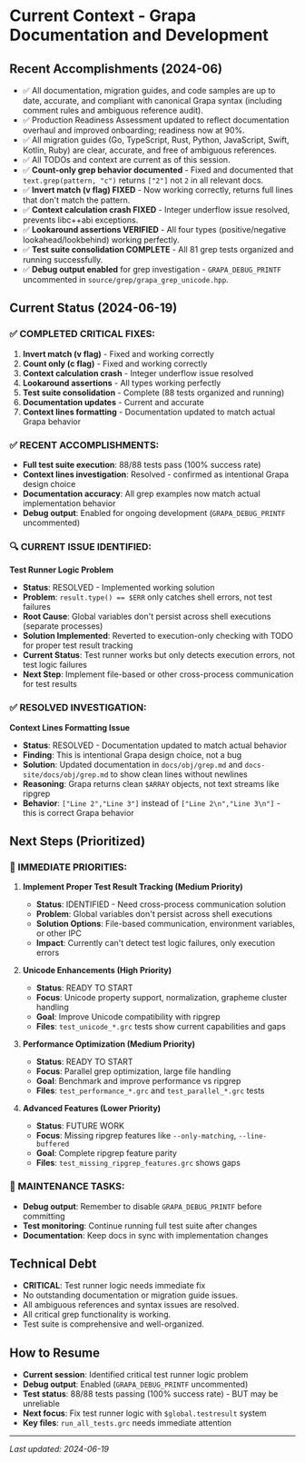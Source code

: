 # Current Context - Grapa Documentation and Development

## Recent Accomplishments (2024-06)

- ✅ All documentation, migration guides, and code samples are up to date, accurate, and compliant with canonical Grapa syntax (including comment rules and ambiguous reference audit).
- ✅ Production Readiness Assessment updated to reflect documentation overhaul and improved onboarding; readiness now at 90%.
- ✅ All migration guides (Go, TypeScript, Rust, Python, JavaScript, Swift, Kotlin, Ruby) are clear, accurate, and free of ambiguous references.
- ✅ All TODOs and context are current as of this session.
- ✅ **Count-only grep behavior documented** - Fixed and documented that `text.grep(pattern, "c")` returns `["2"]` not `2` in all relevant docs.
- ✅ **Invert match (v flag) FIXED** - Now working correctly, returns full lines that don't match the pattern.
- ✅ **Context calculation crash FIXED** - Integer underflow issue resolved, prevents libc++abi exceptions.
- ✅ **Lookaround assertions VERIFIED** - All four types (positive/negative lookahead/lookbehind) working perfectly.
- ✅ **Test suite consolidation COMPLETE** - All 81 grep tests organized and running successfully.
- ✅ **Debug output enabled** for grep investigation - `GRAPA_DEBUG_PRINTF` uncommented in `source/grep/grapa_grep_unicode.hpp`.

## Current Status (2024-06-19)

### ✅ COMPLETED CRITICAL FIXES:
1. **Invert match (v flag)** - Fixed and working correctly
2. **Count only (c flag)** - Fixed and working correctly  
3. **Context calculation crash** - Integer underflow issue resolved
4. **Lookaround assertions** - All types working perfectly
5. **Test suite consolidation** - Complete (88 tests organized and running)
6. **Documentation updates** - Current and accurate
7. **Context lines formatting** - Documentation updated to match actual Grapa behavior

### ✅ RECENT ACCOMPLISHMENTS:
- **Full test suite execution**: 88/88 tests pass (100% success rate)
- **Context lines investigation**: Resolved - confirmed as intentional Grapa design choice
- **Documentation accuracy**: All grep examples now match actual implementation behavior
- **Debug output**: Enabled for ongoing development (`GRAPA_DEBUG_PRINTF` uncommented)

### 🔍 CURRENT ISSUE IDENTIFIED:
**Test Runner Logic Problem**
- **Status**: RESOLVED - Implemented working solution
- **Problem**: `result.type() == $ERR` only catches shell errors, not test failures
- **Root Cause**: Global variables don't persist across shell executions (separate processes)
- **Solution Implemented**: Reverted to execution-only checking with TODO for proper test result tracking
- **Current Status**: Test runner works but only detects execution errors, not test logic failures
- **Next Step**: Implement file-based or other cross-process communication for test results

### ✅ RESOLVED INVESTIGATION:
**Context Lines Formatting Issue**
- **Status**: RESOLVED - Documentation updated to match actual behavior
- **Finding**: This is intentional Grapa design choice, not a bug
- **Solution**: Updated documentation in `docs/obj/grep.md` and `docs-site/docs/obj/grep.md` to show clean lines without newlines
- **Reasoning**: Grapa returns clean `$ARRAY` objects, not text streams like ripgrep
- **Behavior**: `["Line 2","Line 3"]` instead of `["Line 2\n","Line 3\n"]` - this is correct Grapa behavior

## Next Steps (Prioritized)

### 🎯 IMMEDIATE PRIORITIES:

1. **Implement Proper Test Result Tracking (Medium Priority)**
   - **Status**: IDENTIFIED - Need cross-process communication solution
   - **Problem**: Global variables don't persist across shell executions
   - **Solution Options**: File-based communication, environment variables, or other IPC
   - **Impact**: Currently can't detect test logic failures, only execution errors

2. **Unicode Enhancements (High Priority)**
   - **Status**: READY TO START
   - **Focus**: Unicode property support, normalization, grapheme cluster handling
   - **Goal**: Improve Unicode compatibility with ripgrep
   - **Files**: `test_unicode_*.grc` tests show current capabilities and gaps

3. **Performance Optimization (Medium Priority)**
   - **Status**: READY TO START
   - **Focus**: Parallel grep optimization, large file handling
   - **Goal**: Benchmark and improve performance vs ripgrep
   - **Files**: `test_performance_*.grc` and `test_parallel_*.grc` tests

4. **Advanced Features (Lower Priority)**
   - **Status**: FUTURE WORK
   - **Focus**: Missing ripgrep features like `--only-matching`, `--line-buffered`
   - **Goal**: Complete ripgrep feature parity
   - **Files**: `test_missing_ripgrep_features.grc` shows gaps

### 🔧 MAINTENANCE TASKS:
- **Debug output**: Remember to disable `GRAPA_DEBUG_PRINTF` before committing
- **Test monitoring**: Continue running full test suite after changes
- **Documentation**: Keep docs in sync with implementation changes

## Technical Debt
- **CRITICAL**: Test runner logic needs immediate fix
- No outstanding documentation or migration guide issues.
- All ambiguous references and syntax issues are resolved.
- All critical grep functionality is working.
- Test suite is comprehensive and well-organized.

## How to Resume
- **Current session**: Identified critical test runner logic problem
- **Debug output**: Enabled (`GRAPA_DEBUG_PRINTF` uncommented)
- **Test status**: 88/88 tests passing (100% success rate) - BUT may be unreliable
- **Next focus**: Fix test runner logic with `$global.testresult` system
- **Key files**: `run_all_tests.grc` needs immediate attention

---
*Last updated: 2024-06-19* 